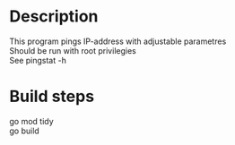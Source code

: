 # Description  

This program pings IP-address with adjustable parametres  
Should be run with root privilegies  
See pingstat -h

# Build steps  

go mod tidy  
go build  
